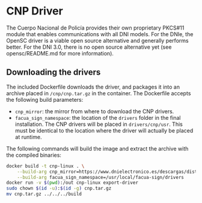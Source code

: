 # CNP Driver

The Cuerpo Nacional de Policía provides their own proprietary PKCS#11 module
that enables communications with all DNI models. For the DNIe, the OpenSC driver
is a viable open source alternative and generally performs better. For the DNI
3.0, there is no open source alternative yet (see opensc/README.md for more
information). 

## Downloading the drivers

The included Dockerfile downloads the driver, and packages it into an archive
placed in `/cnp/cnp.tar.gz` in the container. The Dockerfile accepts the
following build parameters:

* `cnp_mirror`: the mirror from where to download the CNP drivers. 
* `facua_sign_namespace`: the location of the `drivers` folder in the final
installation. The CNP drivers will be placed in `drivers/cnp/usr`. This
must be identical to the location where the driver will actually be placed at
runtime.

The following commands will build the image and extract the archive with the
compiled binaries:

```bash
docker build -t cnp-linux . \
    --build-arg cnp_mirror=https://www.dnielectronico.es/descargas/distribuciones_linux/libpkcs11-dnie_1.4.1_amd64.deb \
    --build-arg facua_sign_namespace=/usr/local/facua-sign/drivers
docker run -v $(pwd):/out cnp-linux export-driver
sudo chown $(id -u):$(id -g) cnp.tar.gz
mv cnp.tar.gz ../../../build
```
